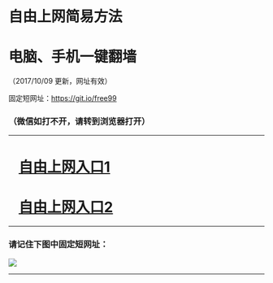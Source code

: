 ﻿# 自由上网简易方法

# 电脑、手机一键翻墙

（2017/10/09 更新，网址有效）

固定短网址：https://git.io/free99

### （微信如打不开，请转到浏览器打开）


***





# &nbsp;&nbsp; <a href="http://ft773915099.fwq-tz-1001.info/fwqtz01.html?t=100900114904 " target="_blank">自由上网入口1</a>
# &nbsp;&nbsp; <a href="http://ft2890126321.fwq-tz-1002.info/fwqtz02.html?t=100900124457 " target="_blank">自由上网入口2</a>
***

### 请记住下图中固定短网址：

<img src="https://s3-us-west-2.amazonaws.com/fwq-1001/yjfq-20170905okok.png" /> 


***

